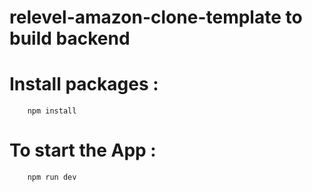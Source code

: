 # relevel-amazon-clone-template to build backend

# Install packages :
```
    npm install
```

# To start the App :
```
    npm run dev
```